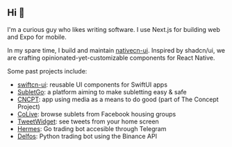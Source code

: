 ## Hi 👋

I'm a curious guy who likes writing software. I use Next.js for building web and Expo for mobile.

In my spare time, I build and maintain [nativecn-ui](https://github.com/Mobilecn-UI/nativecn-ui). Inspired by shadcn/ui, we are crafting opinionated-yet-customizable components for React Native.

Some past projects include:
- [swiftcn-ui](https://github.com/Mobilecn-UI/swiftcn-ui): reusable UI components for SwiftUI apps
- [SubletGo](https://subletgo.com): a platform aiming to make subletting easy & safe
- [CNCPT](https://apps.apple.com/us/app/cncpt/id1662094973): app using media as a means to do good (part of The Concept Project)
- [CoLive](https://github.com/carlos-garciamoran/): browse sublets from Facebook housing groups
- [TweetWidget](https://trytweetwidget.com): see tweets from your home screen
- [Hermes](https://github.com/carlos-garciamoran/hermes): Go trading bot accesible through Telegram
- [Delfos](https://github.com/carlos-garciamoran/delfos): Python trading bot using the Binance API

<!--<img src="https://github-readme-stats.vercel.app/api?username=carlos-garciamoran&show_icons=true&line_height=30&count_private=true&theme=dark" alt="Carlos' GitHub stats" />-->
<!--<div align="center">
  <img src="https://github.com/carlos-garciamoran/github-stats/blob/master/generated/overview.svg#gh-dark-mode-only" />
  <img src="https://github.com/carlos-garciamoran/github-stats/blob/master/generated/languages.svg#gh-dark-mode-only" />
  <img src="https://github.com/carlos-garciamoran/github-stats/blob/master/generated/overview.svg#gh-dark-mode-only#gh-light-mode-only" />
  <img src="https://github.com/carlos-garciamoran/github-stats/blob/master/generated/languages.svg#gh-dark-mode-only#gh-light-mode-only" />
</div>-->
